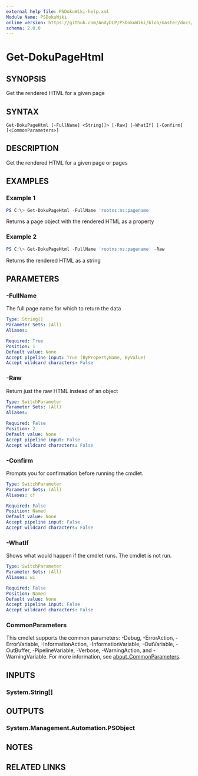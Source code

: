 ```yaml
---
external help file: PSDokuWiki-help.xml
Module Name: PSDokuWiki
online version: https://github.com/AndyDLP/PSDokuWiki/blob/master/docs/Get-DokuPageHtml.md
schema: 2.0.0
---
```


# Get-DokuPageHtml

## SYNOPSIS
Get the rendered HTML for a given page

## SYNTAX

```
Get-DokuPageHtml [-FullName] <String[]> [-Raw] [-WhatIf] [-Confirm] [<CommonParameters>]
```

## DESCRIPTION
Get the rendered HTML for a given page or pages

## EXAMPLES

### Example 1
```powershell
PS C:\> Get-DokuPageHtml -FullName 'rootns:ns:pagename'
```

Returns a page object with the rendered HTML as a property

### Example 2
```powershell
PS C:\> Get-DokuPageHtml -FullName 'rootns:ns:pagename' -Raw
```

Returns the rendered HTML as a string

## PARAMETERS

### -FullName
The full page name for which to return the data

```yaml
Type: String[]
Parameter Sets: (All)
Aliases:

Required: True
Position: 1
Default value: None
Accept pipeline input: True (ByPropertyName, ByValue)
Accept wildcard characters: False
```

### -Raw
Return just the raw HTML instead of an object

```yaml
Type: SwitchParameter
Parameter Sets: (All)
Aliases:

Required: False
Position: 2
Default value: None
Accept pipeline input: False
Accept wildcard characters: False
```

### -Confirm
Prompts you for confirmation before running the cmdlet.

```yaml
Type: SwitchParameter
Parameter Sets: (All)
Aliases: cf

Required: False
Position: Named
Default value: None
Accept pipeline input: False
Accept wildcard characters: False
```

### -WhatIf
Shows what would happen if the cmdlet runs. The cmdlet is not run.

```yaml
Type: SwitchParameter
Parameter Sets: (All)
Aliases: wi

Required: False
Position: Named
Default value: None
Accept pipeline input: False
Accept wildcard characters: False
```

### CommonParameters
This cmdlet supports the common parameters: -Debug, -ErrorAction, -ErrorVariable, -InformationAction, -InformationVariable, -OutVariable, -OutBuffer, -PipelineVariable, -Verbose, -WarningAction, and -WarningVariable. For more information, see [about_CommonParameters](http://go.microsoft.com/fwlink/?LinkID=113216).

## INPUTS

### System.String[]

## OUTPUTS

### System.Management.Automation.PSObject

## NOTES

## RELATED LINKS
